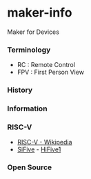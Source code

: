 # maker-info
Maker for Devices

### Terminology
- RC : Remote Control
- FPV : First Person View


### History


### Information

### RISC-V
- [RISC-V - Wikipedia](https://en.wikipedia.org/wiki/RISC-V)
- [SiFive](https://www.sifive.com/) - [HiFive1](https://www.sifive.com/boards/hifive1)

### Open Source


